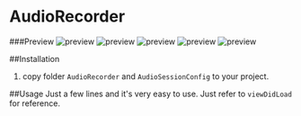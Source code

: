 AudioRecorder
=============

###Preview
![preview](https://github.com/azureatom/AudioRecorder/blob/master/AudioRecorder/screenshots/1.png?raw=true)
![preview](https://github.com/azureatom/AudioRecorder/blob/master/AudioRecorder/screenshots/2.png?raw=true)
![preview](https://github.com/azureatom/AudioRecorder/blob/master/AudioRecorder/screenshots/3.png?raw=true)
![preview](https://github.com/azureatom/AudioRecorder/blob/master/AudioRecorder/screenshots/4.png?raw=true)
![preview](https://github.com/azureatom/AudioRecorder/blob/master/AudioRecorder/screenshots/5.png?raw=true)

##Installation
1. copy folder `AudioRecorder` and `AudioSessionConfig` to your project.

##Usage
Just a few lines and it's very easy to use. Just refer to `viewDidLoad` for reference.
